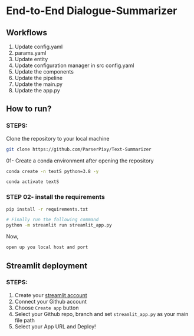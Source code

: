 # End-to-End Dialogue-Summarizer

## Workflows

1. Update config.yaml
2. params.yaml
3. Update entity
4. Update configuration manager in src config.yaml
5. Update the components
6. Update the pipeline
7. Update the main.py
8. Update the app.py

## How to run?

### STEPS:

Clone the repository to your local machine

```bash
git clone https://github.com/ParserPixy/Text-Summarizer
```
01- Create a conda environment after opening the repository

```bash
conda create -n textS python=3.8 -y
```

```bash
conda activate textS
```


### STEP 02- install the requirements
```bash
pip install -r requirements.txt
```


```bash
# Finally run the following command
python -m streamlit run streamlit_app.py
```

Now,
```bash
open up you local host and port
```

## Streamlit deployment

### STEPS:
1. Create your [streamlit account](https://share.streamlit.io/)
2. Connect your Github account
3. Choose `Create app` button
4. Select your Github repo, branch and set `streamlit_app.py` as your main file path
5. Select your App URL and Deploy!
